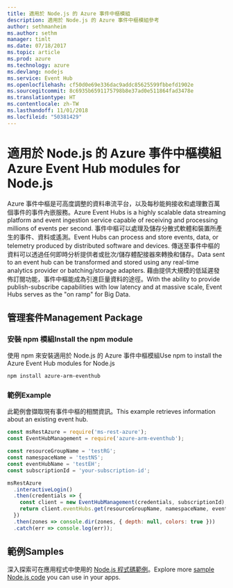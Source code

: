 ```yaml
---
title: 適用於 Node.js 的 Azure 事件中樞模組
description: 適用於 Node.js 的 Azure 事件中樞模組參考
author: sethmanheim
ms.author: sethm
manager: timlt
ms.date: 07/18/2017
ms.topic: article
ms.prod: azure
ms.technology: azure
ms.devlang: nodejs
ms.service: Event Hub
ms.openlocfilehash: cf50d0e69e336dac9addc85625599fbbefd1902e
ms.sourcegitcommit: 8c6935b6591175798b8e37ad0e511864fad3478e
ms.translationtype: HT
ms.contentlocale: zh-TW
ms.lasthandoff: 11/01/2018
ms.locfileid: "50381429"
---
```

# <a name="azure-event-hub-modules-for-nodejs"></a><span data-ttu-id="90a4d-103">適用於 Node.js 的 Azure 事件中樞模組</span><span class="sxs-lookup"><span data-stu-id="90a4d-103">Azure Event Hub modules for Node.js</span></span>

<span data-ttu-id="90a4d-104">Azure 事件中樞是可高度調整的資料串流平台，以及每秒能夠接收和處理數百萬個事件的事件內嵌服務。</span><span class="sxs-lookup"><span data-stu-id="90a4d-104">Azure Event Hubs is a highly scalable data streaming platform and event ingestion service capable of receiving and processing millions of events per second.</span></span> <span data-ttu-id="90a4d-105">事件中樞可以處理及儲存分散式軟體和裝置所產生的事件、資料或遙測。</span><span class="sxs-lookup"><span data-stu-id="90a4d-105">Event Hubs can process and store events, data, or telemetry produced by distributed software and devices.</span></span> <span data-ttu-id="90a4d-106">傳送至事件中樞的資料可以透過任何即時分析提供者或批次/儲存體配接器來轉換和儲存。</span><span class="sxs-lookup"><span data-stu-id="90a4d-106">Data sent to an event hub can be transformed and stored using any real-time analytics provider or batching/storage adapters.</span></span> <span data-ttu-id="90a4d-107">藉由提供大規模的低延遲發佈訂閱功能，事件中樞能成為引進巨量資料的途徑。</span><span class="sxs-lookup"><span data-stu-id="90a4d-107">With the ability to provide publish-subscribe capabilities with low latency and at massive scale, Event Hubs serves as the "on ramp" for Big Data.</span></span>

## <a name="management-package"></a><span data-ttu-id="90a4d-108">管理套件</span><span class="sxs-lookup"><span data-stu-id="90a4d-108">Management Package</span></span>

### <a name="install-the-npm-module"></a><span data-ttu-id="90a4d-109">安裝 npm 模組</span><span class="sxs-lookup"><span data-stu-id="90a4d-109">Install the npm module</span></span> 

<span data-ttu-id="90a4d-110">使用 npm 來安裝適用於 Node.js 的 Azure 事件中樞模組</span><span class="sxs-lookup"><span data-stu-id="90a4d-110">Use npm to install the Azure Event Hub modules for Node.js</span></span>

```bash
npm install azure-arm-eventhub
```

### <a name="example"></a><span data-ttu-id="90a4d-111">範例</span><span class="sxs-lookup"><span data-stu-id="90a4d-111">Example</span></span>

<span data-ttu-id="90a4d-112">此範例會擷取現有事件中樞的相關資訊。</span><span class="sxs-lookup"><span data-stu-id="90a4d-112">This example retrieves information about an existing event hub.</span></span>

```javascript
const msRestAzure = require('ms-rest-azure');
const EventHubManagement = require('azure-arm-eventhub');

const resourceGroupName = 'testRG';
const namespaceName = 'testNS';
const eventHubName = 'testEH';
const subscriptionId = 'your-subscription-id';

msRestAzure
  .interactiveLogin()
  .then(credentials => {
    const client = new EventHubManagement(credentials, subscriptionId);
    return client.eventHubs.get(resourceGroupName, namespaceName, eventHubName);
  })
  .then(zones => console.dir(zones, { depth: null, colors: true }))
  .catch(err => console.log(err));
```

## <a name="samples"></a><span data-ttu-id="90a4d-113">範例</span><span class="sxs-lookup"><span data-stu-id="90a4d-113">Samples</span></span>

<span data-ttu-id="90a4d-114">深入探索可在應用程式中使用的 [Node.js 程式碼範例](https://azure.microsoft.com/resources/samples/?platform=nodejs)。</span><span class="sxs-lookup"><span data-stu-id="90a4d-114">Explore more [sample Node.js code](https://azure.microsoft.com/resources/samples/?platform=nodejs) you can use in your apps.</span></span>
